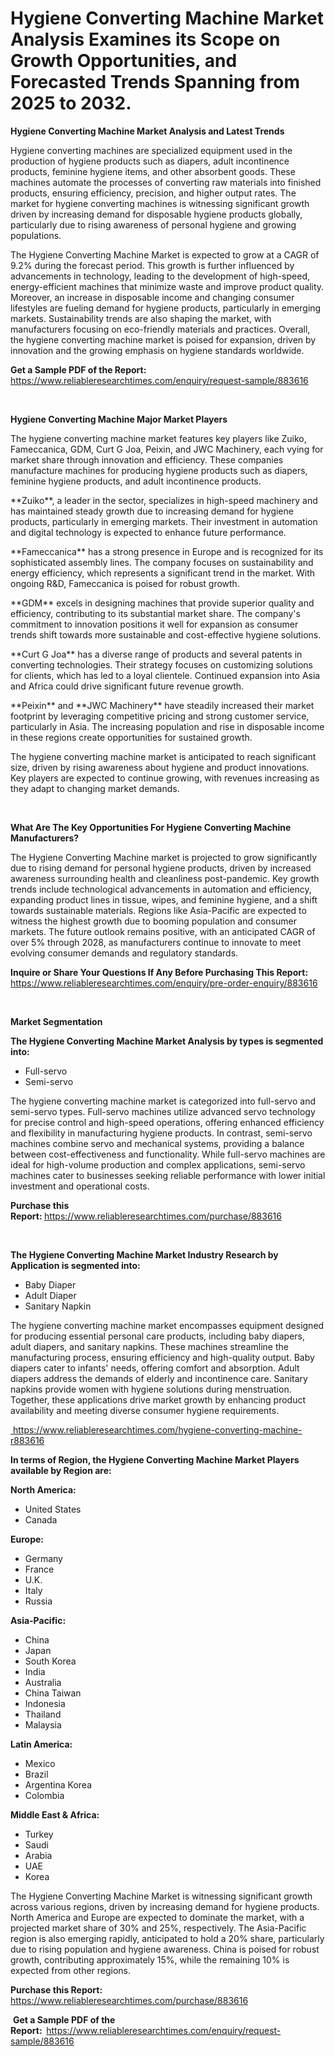 <p><h1>Hygiene Converting Machine Market Analysis Examines its Scope on Growth Opportunities, and Forecasted Trends Spanning from 2025 to 2032.</h1></p><p><strong>Hygiene Converting Machine Market Analysis and Latest Trends</strong></p>
<p><p>Hygiene converting machines are specialized equipment used in the production of hygiene products such as diapers, adult incontinence products, feminine hygiene items, and other absorbent goods. These machines automate the processes of converting raw materials into finished products, ensuring efficiency, precision, and higher output rates. The market for hygiene converting machines is witnessing significant growth driven by increasing demand for disposable hygiene products globally, particularly due to rising awareness of personal hygiene and growing populations.</p><p>The Hygiene Converting Machine Market is expected to grow at a CAGR of 9.2% during the forecast period. This growth is further influenced by advancements in technology, leading to the development of high-speed, energy-efficient machines that minimize waste and improve product quality. Moreover, an increase in disposable income and changing consumer lifestyles are fueling demand for hygiene products, particularly in emerging markets. Sustainability trends are also shaping the market, with manufacturers focusing on eco-friendly materials and practices. Overall, the hygiene converting machine market is poised for expansion, driven by innovation and the growing emphasis on hygiene standards worldwide.</p></p>
<p><strong>Get a Sample PDF of the Report:&nbsp;</strong> <a href="https://www.reliableresearchtimes.com/enquiry/request-sample/883616?utm_campaign=3581&utm_medium=2&utm_source=Github&utm_content=ia&utm_term=12042025&utm_id=hygiene-converting-machine">https://www.reliableresearchtimes.com/enquiry/request-sample/883616</a></p>
<p>&nbsp;</p>
<p><strong>Hygiene Converting Machine Major Market Players</strong></p>
<p><p>The hygiene converting machine market features key players like Zuiko, Fameccanica, GDM, Curt G Joa, Peixin, and JWC Machinery, each vying for market share through innovation and efficiency. These companies manufacture machines for producing hygiene products such as diapers, feminine hygiene products, and adult incontinence products.</p><p>**Zuiko**, a leader in the sector, specializes in high-speed machinery and has maintained steady growth due to increasing demand for hygiene products, particularly in emerging markets. Their investment in automation and digital technology is expected to enhance future performance.</p><p>**Fameccanica** has a strong presence in Europe and is recognized for its sophisticated assembly lines. The company focuses on sustainability and energy efficiency, which represents a significant trend in the market. With ongoing R&D, Fameccanica is poised for robust growth.</p><p>**GDM** excels in designing machines that provide superior quality and efficiency, contributing to its substantial market share. The company's commitment to innovation positions it well for expansion as consumer trends shift towards more sustainable and cost-effective hygiene solutions.</p><p>**Curt G Joa** has a diverse range of products and several patents in converting technologies. Their strategy focuses on customizing solutions for clients, which has led to a loyal clientele. Continued expansion into Asia and Africa could drive significant future revenue growth.</p><p>**Peixin** and **JWC Machinery** have steadily increased their market footprint by leveraging competitive pricing and strong customer service, particularly in Asia. The increasing population and rise in disposable income in these regions create opportunities for sustained growth.</p><p>The hygiene converting machine market is anticipated to reach significant size, driven by rising awareness about hygiene and product innovations. Key players are expected to continue growing, with revenues increasing as they adapt to changing market demands.</p></p>
<p>&nbsp;</p>
<p><strong>What Are The Key Opportunities For Hygiene Converting Machine Manufacturers?</strong></p>
<p><p>The Hygiene Converting Machine market is projected to grow significantly due to rising demand for personal hygiene products, driven by increased awareness surrounding health and cleanliness post-pandemic. Key growth trends include technological advancements in automation and efficiency, expanding product lines in tissue, wipes, and feminine hygiene, and a shift towards sustainable materials. Regions like Asia-Pacific are expected to witness the highest growth due to booming population and consumer markets. The future outlook remains positive, with an anticipated CAGR of over 5% through 2028, as manufacturers continue to innovate to meet evolving consumer demands and regulatory standards.</p></p>
<p><strong>Inquire or Share Your Questions If Any Before Purchasing This Report:</strong> <a href="https://www.reliableresearchtimes.com/enquiry/pre-order-enquiry/883616?utm_campaign=3581&utm_medium=2&utm_source=Github&utm_content=ia&utm_term=12042025&utm_id=hygiene-converting-machine">https://www.reliableresearchtimes.com/enquiry/pre-order-enquiry/883616</a></p>
<p>&nbsp;</p>
<p><strong>Market Segmentation</strong></p>
<p><strong>The Hygiene Converting Machine Market Analysis by types is segmented into:</strong></p>
<p><ul><li>Full-servo</li><li>Semi-servo</li></ul></p>
<p><p>The hygiene converting machine market is categorized into full-servo and semi-servo types. Full-servo machines utilize advanced servo technology for precise control and high-speed operations, offering enhanced efficiency and flexibility in manufacturing hygiene products. In contrast, semi-servo machines combine servo and mechanical systems, providing a balance between cost-effectiveness and functionality. While full-servo machines are ideal for high-volume production and complex applications, semi-servo machines cater to businesses seeking reliable performance with lower initial investment and operational costs.</p></p>
<p><strong>Purchase this Report:&nbsp;</strong><a href="https://www.reliableresearchtimes.com/purchase/883616?utm_campaign=3581&utm_medium=2&utm_source=Github&utm_content=ia&utm_term=12042025&utm_id=hygiene-converting-machine">https://www.reliableresearchtimes.com/purchase/883616</a></p>
<p>&nbsp;</p>
<p><strong>The Hygiene Converting Machine Market Industry Research by Application is segmented into:</strong></p>
<p><ul><li>Baby Diaper</li><li>Adult Diaper</li><li>Sanitary Napkin</li></ul></p>
<p><p>The hygiene converting machine market encompasses equipment designed for producing essential personal care products, including baby diapers, adult diapers, and sanitary napkins. These machines streamline the manufacturing process, ensuring efficiency and high-quality output. Baby diapers cater to infants' needs, offering comfort and absorption. Adult diapers address the demands of elderly and incontinence care. Sanitary napkins provide women with hygiene solutions during menstruation. Together, these applications drive market growth by enhancing product availability and meeting diverse consumer hygiene requirements.</p></p>
<p><a href="https://www.reliableresearchtimes.com/hygiene-converting-machine-r883616?utm_campaign=3581&utm_medium=2&utm_source=Github&utm_content=ia&utm_term=12042025&utm_id=hygiene-converting-machine">&nbsp;https://www.reliableresearchtimes.com/hygiene-converting-machine-r883616</a></p>
<p><strong>In terms of Region, the Hygiene Converting Machine Market Players available by Region are:</strong></p>
<p>
    <p> <strong> North America: </strong>
        <ul>
            <li>United States</li>
            <li>Canada</li>
        </ul>
        </p> 
    <p> <strong> Europe: </strong>
        <ul>
            <li>Germany</li>
            <li>France</li>
            <li>U.K.</li>
            <li>Italy</li>
            <li>Russia</li>
        </ul>
        </p> 
    <p> <strong> Asia-Pacific: </strong>
        <ul>
            <li>China</li>
            <li>Japan</li>
            <li>South Korea</li>
            <li>India</li>
            <li>Australia</li>
            <li>China Taiwan</li>
            <li>Indonesia</li>
            <li>Thailand</li>
            <li>Malaysia</li>
        </ul>
        </p> 
    <p> <strong> Latin America: </strong>
        <ul>
            <li>Mexico</li>
            <li>Brazil</li>
            <li>Argentina Korea</li>
            <li>Colombia</li>
        </ul>
        </p> 
    <p> <strong> Middle East & Africa: </strong>
        <ul>
            <li>Turkey</li>
            <li>Saudi</li>
            <li>Arabia</li>
            <li>UAE</li>
            <li>Korea</li>
        </ul>
    </p>
    </p>
<p><p>The Hygiene Converting Machine Market is witnessing significant growth across various regions, driven by increasing demand for hygiene products. North America and Europe are expected to dominate the market, with a projected market share of 30% and 25%, respectively. The Asia-Pacific region is also emerging rapidly, anticipated to hold a 20% share, particularly due to rising population and hygiene awareness. China is poised for robust growth, contributing approximately 15%, while the remaining 10% is expected from other regions.</p></p>
<p><strong>Purchase this Report: </strong><a href="https://www.reliableresearchtimes.com/purchase/883616?utm_campaign=3581&utm_medium=2&utm_source=Github&utm_content=ia&utm_term=12042025&utm_id=hygiene-converting-machine">https://www.reliableresearchtimes.com/purchase/883616</a></p>
<p>&nbsp;<strong>Get a Sample PDF of the Report:&nbsp;&nbsp;</strong><a href="https://www.reliableresearchtimes.com/enquiry/request-sample/883616?utm_campaign=3581&utm_medium=2&utm_source=Github&utm_content=ia&utm_term=12042025&utm_id=hygiene-converting-machine">https://www.reliableresearchtimes.com/enquiry/request-sample/883616</a></p>
<p><strong></strong></p>
<p><p></p><p></p><p></p></p>